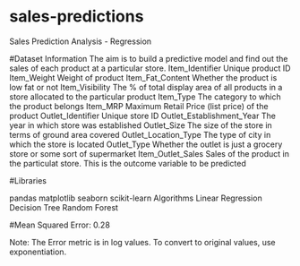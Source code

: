 # sales-predictions
 Sales Prediction Analysis - Regression
 
#Dataset Information
 The aim is to build a predictive model and find out the sales of each product at a particular store.
Item_Identifier 	Unique product ID
Item_Weight 	Weight of product
Item_Fat_Content 	Whether the product is low fat or not
Item_Visibility 	The % of total display area of all products in a store allocated to the particular product
Item_Type 	The category to which the product belongs
Item_MRP 	Maximum Retail Price (list price) of the product
Outlet_Identifier 	Unique store ID
Outlet_Establishment_Year 	The year in which store was established
Outlet_Size 	The size of the store in terms of ground area covered
Outlet_Location_Type 	The type of city in which the store is located
Outlet_Type 	Whether the outlet is just a grocery store or some sort of supermarket
Item_Outlet_Sales 	Sales of the product in the particulat store. This is the outcome variable to be predicted



#Libraries

pandas
matplotlib
seaborn
scikit-learn
Algorithms
Linear Regression
Decision Tree
Random Forest


#Mean Squared Error: 0.28

Note: The Error metric is in log values. To convert to original values, use exponentiation.
